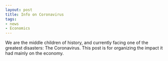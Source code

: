 ```yaml
---
layout: post
title: Info on Coronavirus
tags: 
- news
- Economics
---
```


<script src="https://cdn.mathjax.org/mathjax/latest/MathJax.js?config=TeX-AMS-MML_HTMLorMML" type="text/javascript"></script>
We are the middle children of history, and currently facing one of the greatest disasters: The Coronavirus.
This post is for organizing the impact it had mainly on the economy. 
